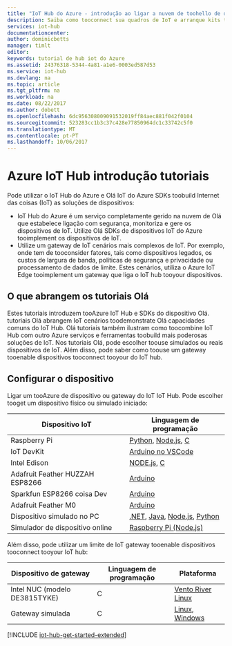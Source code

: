 ```yaml
---
title: "IoT Hub do Azure - introdução ao ligar a nuvem de toohello de dispositivos de IoT | Microsoft Docs"
description: Saiba como tooconnect sua quadros de IoT e arranque kits tooAzure IoT Hub. Os seus dispositivos podem enviar telemetria tooIoT Hub IoT Hub pode monitorizar e gerir os seus dispositivos.
services: iot-hub
documentationcenter: 
author: dominicbetts
manager: timlt
editor: 
keywords: tutorial de hub iot do Azure
ms.assetid: 24376318-5344-4a81-a1e6-0003ed587d53
ms.service: iot-hub
ms.devlang: na
ms.topic: article
ms.tgt_pltfrm: na
ms.workload: na
ms.date: 08/22/2017
ms.author: dobett
ms.openlocfilehash: 6dc956308009091532019ff84aec881f042f0104
ms.sourcegitcommit: 523283cc1b3c37c428e77850964dc1c33742c5f0
ms.translationtype: MT
ms.contentlocale: pt-PT
ms.lasthandoff: 10/06/2017
---
```

# <a name="azure-iot-hub-get-started-tutorials"></a>Azure IoT Hub introdução tutoriais

Pode utilizar o IoT Hub do Azure e Olá IoT do Azure SDKs toobuild Internet das coisas (IoT) as soluções de dispositivos:

* IoT Hub do Azure é um serviço completamente gerido na nuvem de Olá que estabelece ligação com segurança, monitoriza e gere os dispositivos de IoT. Utilize Olá SDKs de dispositivos IoT do Azure tooimplement os dispositivos de IoT.
* Utilize um gateway de IoT cenários mais complexos de IoT. Por exemplo, onde tem de tooconsider fatores, tais como dispositivos legados, os custos de largura de banda, políticas de segurança e privacidade ou processamento de dados de limite. Estes cenários, utiliza o Azure IoT Edge tooimplement um gateway que liga o IoT hub tooyour dispositivos.

## <a name="what-hello-tutorials-cover"></a>O que abrangem os tutoriais Olá

Estes tutoriais introduzem tooAzure IoT Hub e SDKs do dispositivo Olá. tutoriais Olá abrangem IoT cenários toodemonstrate Olá capacidades comuns do IoT Hub. Olá tutoriais também ilustram como toocombine IoT Hub com outro Azure serviços e ferramentas toobuild mais poderosas soluções de IoT. Nos tutoriais Olá, pode escolher toouse simulados ou reais dispositivos de IoT. Além disso, pode saber como toouse um gateway tooenable dispositivos tooconnect tooyour do IoT hub.

## <a name="set-up-your-device"></a>Configurar o dispositivo

Ligar um tooAzure de dispositivo ou gateway do IoT IoT Hub. Pode escolher tooget um dispositivo físico ou simulado iniciado:

| Dispositivo IoT                       | Linguagem de programação |
|----------------------------------|----------------------|
| Raspberry Pi                     | [Python][Pi_Py], [Node.js][Pi_Nd], [C][Pi_C]  |
| IoT DevKit                       | [Arduino no VSCode][DevKit]     |
| Intel Edison                     | [NODE.js][Ed_Nd], [C][Ed_C]    |
| Adafruit Feather HUZZAH ESP8266  | [Arduino][Hu_Ard]              |
| Sparkfun ESP8266 coisa Dev       | [Arduino][Th_Ard]              |
| Adafruit Feather M0              | [Arduino][M0_Ard]              |
| Dispositivo simulado no PC           | [.NET][Sim_NET], [Java][Sim_Jav], [Node.js][Sim_Nd], [Python][Sim_Pyth] |
| Simulador de dispositivo online         | [Raspberry Pi (Node.js)][Ol_Sim] |

Além disso, pode utilizar um limite de IoT gateway tooenable dispositivos tooconnect tooyour IoT hub:

| Dispositivo de gateway               | Linguagem de programação | Plataforma         |
|------------------------------|----------------------|------------------|
| Intel NUC (modelo DE3815TYKE) | C                    | [Vento River Linux][NUC_Lnx] |
| Gateway simulada            | C                    | [Linux][Sim_Lnx], [Windows][Sim_Win] |

[!INCLUDE [iot-hub-get-started-extended](../../includes/iot-hub-get-started-extended.md)]

[Pi_Nd]: iot-hub-raspberry-pi-kit-node-get-started.md
[Pi_C]: iot-hub-raspberry-pi-kit-c-get-started.md
[Pi_Py]: iot-hub-raspberry-pi-kit-python-get-started.md
[DevKit]: iot-hub-arduino-iot-devkit-az3166-get-started.md
[Ed_Nd]: iot-hub-intel-edison-kit-node-get-started.md
[Ed_C]: iot-hub-intel-edison-kit-c-get-started.md
[Hu_Ard]: iot-hub-arduino-huzzah-esp8266-get-started.md
[Th_Ard]: iot-hub-sparkfun-esp8266-thing-dev-get-started.md
[M0_Ard]: iot-hub-adafruit-feather-m0-wifi-kit-arduino-get-started.md
[Sim_NET]: iot-hub-csharp-csharp-getstarted.md
[Sim_Jav]: iot-hub-java-java-getstarted.md
[Sim_Nd]: iot-hub-node-node-getstarted.md
[Sim_Pyth]: iot-hub-python-getstarted.md
[NUC_Lnx]: iot-hub-gateway-kit-c-lesson1-set-up-nuc.md
[Sim_Lnx]: iot-hub-linux-iot-edge-get-started.md
[Sim_Win]: iot-hub-windows-iot-edge-get-started.md
[Ol_Sim]: iot-hub-raspberry-pi-web-simulator-get-started.md
